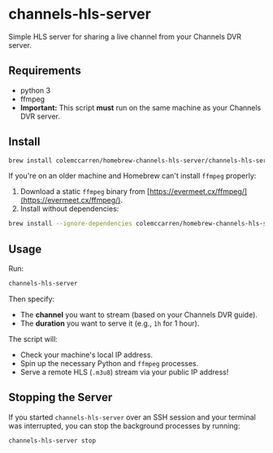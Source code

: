 # channels-hls-server

Simple HLS server for sharing a live channel from your Channels DVR server.

## Requirements

- python 3
- ffmpeg
- **Important:** This script **must** run on the same machine as your Channels DVR server.

## Install

```bash
brew install colemccarren/homebrew-channels-hls-server/channels-hls-server
```

If you're on an older machine and Homebrew can't install `ffmpeg` properly:

1. Download a static `ffmpeg` binary from [https://evermeet.cx/ffmpeg/](https://evermeet.cx/ffmpeg/).
2. Install without dependencies:

```bash
brew install --ignore-dependencies colemccarren/homebrew-channels-hls-server/channels-hls-server
```

## Usage

Run:

```bash
channels-hls-server
```

Then specify:

- The **channel** you want to stream (based on your Channels DVR guide).
- The **duration** you want to serve it (e.g., `1h` for 1 hour).

The script will:

- Check your machine's local IP address.
- Spin up the necessary Python and `ffmpeg` processes.
- Serve a remote HLS (`.m3u8`) stream via your public IP address!

## Stopping the Server

If you started `channels-hls-server` over an SSH session and your terminal was interrupted, you can stop the background processes by running:

```bash
channels-hls-server stop
```
